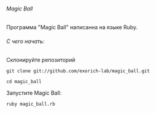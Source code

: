 ###### Magic Ball

Программа "Magic Ball" написанна на языке Ruby.
###### С чего начать:
Склонируйте репозиторий

`git clone git://github.com/exorich-lab/magic_ball.git`

`cd magic_ball`

Запустите Magic Ball:

`ruby magic_ball.rb`